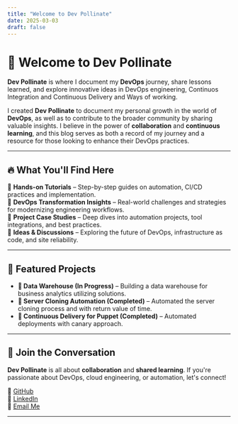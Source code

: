 ```yaml
---
title: "Welcome to Dev Pollinate"
date: 2025-03-03
draft: false
---
```


# 🌱 Welcome to Dev Pollinate

**Dev Pollinate** is where I document my **DevOps** journey, share lessons learned, and explore innovative ideas in DevOps engineering, Continuos Integration and Continuous Delivery and Ways of working.

I created **Dev Pollinate** to document my personal growth in the world of **DevOps**, as well as to contribute to the broader community by sharing valuable insights. I believe in the power of **collaboration** and **continuous learning**, and this blog serves as both a record of my journey and a resource for those looking to enhance their DevOps practices.

---

## 🔥 What You'll Find Here  

🔹 **Hands-on Tutorials** – Step-by-step guides on automation, CI/CD practices and implementation.  
🔹 **DevOps Transformation Insights** – Real-world challenges and strategies for modernizing engineering workflows.  
🔹 **Project Case Studies** – Deep dives into automation projects, tool integrations, and best practices.  
🔹 **Ideas & Discussions** – Exploring the future of DevOps, infrastructure as code, and site reliability.

---

## 🚀 Featured Projects  

- **🔹 Data Warehouse (In Progress)** – Building a data warehouse for business analytics utilizing solutions.
- **🔹 Server Cloning Automation (Completed)** – Automated the server cloning process and with return value of time.
- **🔹 Continuous Delivery for Puppet (Completed)** – Automated deployments with canary approach.

---

## 💬 Join the Conversation  

**Dev Pollinate** is all about **collaboration** and **shared learning**. If you're passionate about DevOps, cloud engineering, or automation, let's connect!

🔗 [GitHub](https://github.com/rex-makusia)  
🔗 [LinkedIn](https://www.linkedin.com/in/rex-makusia-00333994/)  
📩 [Email Me](mailto:devpollinate@gmail.com)  

---
